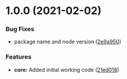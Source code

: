 # 1.0.0 (2021-02-02)


### Bug Fixes

* package name and node version ([2e9a950](https://github.com/ambimax/semantic-release-composer/commit/2e9a950fd576e27d61d78dccd71dc25a0296f2a9))


### Features

* **core:** Added initial working code ([21ed018](https://github.com/ambimax/semantic-release-composer/commit/21ed0187ac229cda0765b42f2e1029c3dc97e1f7))
